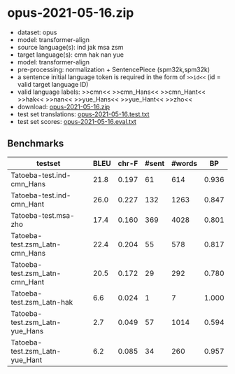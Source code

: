 # opus-2021-05-16.zip

* dataset: opus
* model: transformer-align
* source language(s): ind jak msa zsm
* target language(s): cmn hak nan yue
* model: transformer-align
* pre-processing: normalization + SentencePiece (spm32k,spm32k)
* a sentence initial language token is required in the form of `>>id<<` (id = valid target language ID)
* valid language labels: >>cmn<< >>cmn_Hans<< >>cmn_Hant<< >>hak<< >>nan<< >>yue_Hans<< >>yue_Hant<< >>zho<<
* download: [opus-2021-05-16.zip](https://object.pouta.csc.fi/Tatoeba-MT-models/msa-zho/opus-2021-05-16.zip)
* test set translations: [opus-2021-05-16.test.txt](https://object.pouta.csc.fi/Tatoeba-MT-models/msa-zho/opus-2021-05-16.test.txt)
* test set scores: [opus-2021-05-16.eval.txt](https://object.pouta.csc.fi/Tatoeba-MT-models/msa-zho/opus-2021-05-16.eval.txt)

## Benchmarks

| testset | BLEU  | chr-F | #sent | #words | BP |
|---------|-------|-------|-------|--------|----|
| Tatoeba-test.ind-cmn_Hans 	| 21.8 	| 0.197 	| 61 	| 614 	| 0.936 |
| Tatoeba-test.ind-cmn_Hant 	| 26.0 	| 0.227 	| 132 	| 1263 	| 0.847 |
| Tatoeba-test.msa-zho 	| 17.4 	| 0.160 	| 369 	| 4028 	| 0.801 |
| Tatoeba-test.zsm_Latn-cmn_Hans 	| 22.4 	| 0.204 	| 55 	| 578 	| 0.817 |
| Tatoeba-test.zsm_Latn-cmn_Hant 	| 20.5 	| 0.172 	| 29 	| 292 	| 0.780 |
| Tatoeba-test.zsm_Latn-hak 	| 6.6 	| 0.024 	| 1 	| 7 	| 1.000 |
| Tatoeba-test.zsm_Latn-yue_Hans 	| 2.7 	| 0.049 	| 57 	| 1014 	| 0.594 |
| Tatoeba-test.zsm_Latn-yue_Hant 	| 6.2 	| 0.085 	| 34 	| 260 	| 0.957 |

